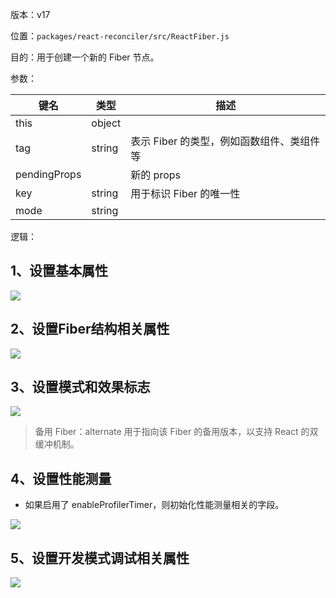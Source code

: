 版本：v17

位置：`packages/react-reconciler/src/ReactFiber.js`

目的：用于创建一个新的 Fiber 节点。

参数：

| 键名         | 类型   | 描述                                      |
| ------------ | ------ | ----------------------------------------- |
| this         | object |                                           |
| tag          | string | 表示 Fiber 的类型，例如函数组件、类组件等 |
| pendingProps |        | 新的 props                                |
| key          | string | 用于标识 Fiber 的唯一性                   |
| mode         | string |                                           |

逻辑：

## 1、设置基本属性

![](https://gitee.com/lao-jiawei/photo-gallery/raw/master/images/react/FiberNode_1.jfif)

## 2、设置Fiber结构相关属性

![](https://gitee.com/lao-jiawei/photo-gallery/raw/master/images/react/FiberNode_2.jfif)

## 3、设置模式和效果标志

![](https://gitee.com/lao-jiawei/photo-gallery/raw/master/images/react/FiberNode_3.jfif)

> 备用 Fiber：alternate 用于指向该 Fiber 的备用版本，以支持 React 的双缓冲机制。

## 4、设置性能测量

* 如果启用了 enableProfilerTimer，则初始化性能测量相关的字段。

![](https://gitee.com/lao-jiawei/photo-gallery/raw/master/images/react/FiberNode_4.jfif)

## 5、设置开发模式调试相关属性

![](https://gitee.com/lao-jiawei/photo-gallery/raw/master/images/react/FiberNode_5.jfif)